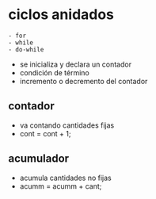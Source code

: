 # ciclos anidados
    - for
    - while
    - do-while

- se inicializa y declara un contador
- condición de término
- incremento o decremento del contador

## contador
- va contando cantidades fijas
- cont = cont + 1;

## acumulador
- acumula cantidades no fijas
- acumm = acumm + cant;
